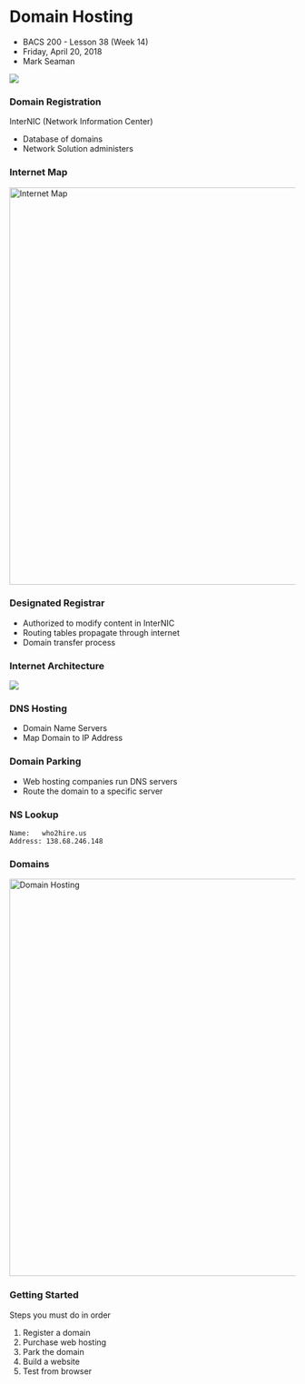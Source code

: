 # Domain Hosting
* BACS 200 - Lesson 38 (Week 14)
* Friday, April 20, 2018
* Mark Seaman

![](img/Bear_Logo.png)


### Domain Registration
InterNIC (Network Information Center)

* Database of domains
* Network Solution administers

### Internet Map
<img src="img/internet_map.png" alt="Internet Map" width="700px">

### Designated Registrar
* Authorized to modify content in InterNIC
* Routing tables propagate through internet
* Domain transfer process

### Internet Architecture
![](img/3-2.png)

### DNS Hosting
* Domain Name Servers
* Map Domain to IP Address

### Domain Parking
* Web hosting companies run DNS servers
* Route the domain to a specific server

### NS Lookup

    Name:	who2hire.us
    Address: 138.68.246.148

### Domains
<img src="img/domains.png" alt="Domain Hosting" width="700px">

### Getting Started
Steps you must do in order

1. Register a domain
2. Purchase web hosting
3. Park the domain
4. Build a website
5. Test from browser

